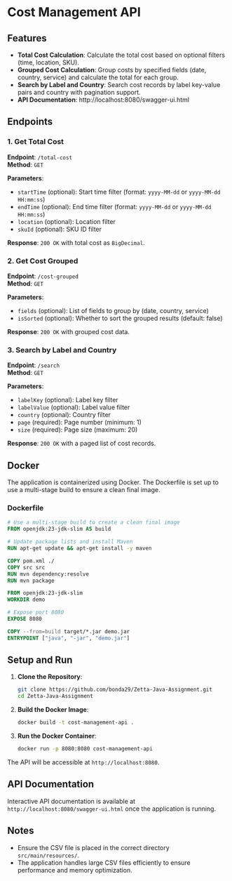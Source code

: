 # Cost Management API

## Features

- **Total Cost Calculation**: Calculate the total cost based on optional filters (time, location, SKU).
- **Grouped Cost Calculation**: Group costs by specified fields (date, country, service) and calculate the total for each group.
- **Search by Label and Country**: Search cost records by label key-value pairs and country with pagination support.
- **API Documentation**: http://localhost:8080/swagger-ui.html

## Endpoints

### 1. Get Total Cost
**Endpoint**: `/total-cost`  
**Method**: `GET`  

**Parameters**:
- `startTime` (optional): Start time filter (format: `yyyy-MM-dd` or `yyyy-MM-dd HH:mm:ss`)
- `endTime` (optional): End time filter (format: `yyyy-MM-dd` or `yyyy-MM-dd HH:mm:ss`)
- `location` (optional): Location filter
- `skuId` (optional): SKU ID filter

**Response**: `200 OK` with total cost as `BigDecimal`.

### 2. Get Cost Grouped
**Endpoint**: `/cost-grouped`  
**Method**: `GET`  

**Parameters**:
- `fields` (optional): List of fields to group by (date, country, service)
- `isSorted` (optional): Whether to sort the grouped results (default: false)

**Response**: `200 OK` with grouped cost data.

### 3. Search by Label and Country
**Endpoint**: `/search`  
**Method**: `GET`  

**Parameters**:
- `labelKey` (optional): Label key filter
- `labelValue` (optional): Label value filter
- `country` (optional): Country filter
- `page` (required): Page number (minimum: 1)
- `size` (required): Page size (maximum: 20)

**Response**: `200 OK` with a paged list of cost records.

## Docker

The application is containerized using Docker. The Dockerfile is set up to use a multi-stage build to ensure a clean final image.

### Dockerfile

```Dockerfile
# Use a multi-stage build to create a clean final image
FROM openjdk:23-jdk-slim AS build

# Update package lists and install Maven
RUN apt-get update && apt-get install -y maven

COPY pom.xml ./
COPY src src
RUN mvn dependency:resolve
RUN mvn package

FROM openjdk:23-jdk-slim
WORKDIR demo

# Expose port 8080
EXPOSE 8080

COPY --from=build target/*.jar demo.jar
ENTRYPOINT ["java", "-jar", "demo.jar"]
```

## Setup and Run

1. **Clone the Repository**:
   ```sh
   git clone https://github.com/bonda29/Zetta-Java-Assignment.git
   cd Zetta-Java-Assignment
   ```

2. **Build the Docker Image**:
   ```sh
   docker build -t cost-management-api .
   ```

3. **Run the Docker Container**:
   ```sh
   docker run -p 8080:8080 cost-management-api
   ```

The API will be accessible at `http://localhost:8080`.

## API Documentation

Interactive API documentation is available at `http://localhost:8080/swagger-ui.html` once the application is running.

## Notes

- Ensure the CSV file is placed in the correct directory `src/main/resources/`.
- The application handles large CSV files efficiently to ensure performance and memory optimization.
